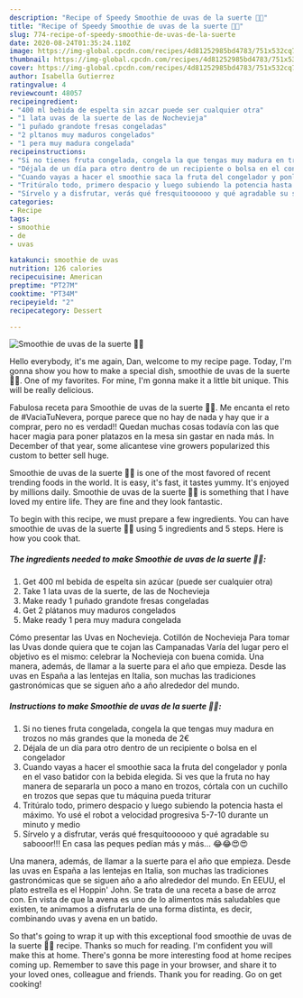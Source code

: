 ```yaml
---
description: "Recipe of Speedy Smoothie de uvas de la suerte 🍇🍹"
title: "Recipe of Speedy Smoothie de uvas de la suerte 🍇🍹"
slug: 774-recipe-of-speedy-smoothie-de-uvas-de-la-suerte
date: 2020-08-24T01:35:24.110Z
image: https://img-global.cpcdn.com/recipes/4d81252985bd4783/751x532cq70/smoothie-de-uvas-de-la-suerte-🍇🍹-foto-principal.jpg
thumbnail: https://img-global.cpcdn.com/recipes/4d81252985bd4783/751x532cq70/smoothie-de-uvas-de-la-suerte-🍇🍹-foto-principal.jpg
cover: https://img-global.cpcdn.com/recipes/4d81252985bd4783/751x532cq70/smoothie-de-uvas-de-la-suerte-🍇🍹-foto-principal.jpg
author: Isabella Gutierrez
ratingvalue: 4
reviewcount: 48057
recipeingredient:
- "400 ml bebida de espelta sin azcar puede ser cualquier otra"
- "1 lata uvas de la suerte de las de Nochevieja"
- "1 puñado grandote fresas congeladas"
- "2 pltanos muy maduros congelados"
- "1 pera muy madura congelada"
recipeinstructions:
- "Si no tienes fruta congelada, congela la que tengas muy madura en trozos no más grandes que la moneda de 2€"
- "Déjala de un día para otro dentro de un recipiente o bolsa en el congelador"
- "Cuando vayas a hacer el smoothie saca la fruta del congelador y ponla en el vaso batidor con la bebida elegida. Si ves que la fruta no hay manera de separarla un poco a mano en trozos, córtala con un cuchillo en trozos que sepas que tu máquina pueda triturar"
- "Tritúralo todo, primero despacio y luego subiendo la potencia hasta el máximo. Yo usé el robot a velocidad progresiva 5-7-10 durante un minuto y medio"
- "Sírvelo y a disfrutar, verás qué fresquitoooooo y qué agradable su sabooor!!! En casa las peques pedían más y más... 😂😂😍😍"
categories:
- Recipe
tags:
- smoothie
- de
- uvas

katakunci: smoothie de uvas 
nutrition: 126 calories
recipecuisine: American
preptime: "PT27M"
cooktime: "PT34M"
recipeyield: "2"
recipecategory: Dessert

---
```



![Smoothie de uvas de la suerte 🍇🍹](https://img-global.cpcdn.com/recipes/4d81252985bd4783/751x532cq70/smoothie-de-uvas-de-la-suerte-🍇🍹-foto-principal.jpg)

Hello everybody, it's me again, Dan, welcome to my recipe page. Today, I'm gonna show you how to make a special dish, smoothie de uvas de la suerte 🍇🍹. One of my favorites. For mine, I'm gonna make it a little bit unique. This will be really delicious.

Fabulosa receta para Smoothie de uvas de la suerte 🍇🍹. Me encanta el reto de #VaciaTuNevera, porque parece que no hay de nada y hay que ir a comprar, pero no es verdad!! Quedan muchas cosas todavía con las que hacer magia para poner platazos en la mesa sin gastar en nada más. In December of that year, some alicantese vine growers popularized this custom to better sell huge.

Smoothie de uvas de la suerte 🍇🍹 is one of the most favored of recent trending foods in the world. It is easy, it's fast, it tastes yummy. It's enjoyed by millions daily. Smoothie de uvas de la suerte 🍇🍹 is something that I have loved my entire life. They are fine and they look fantastic.


To begin with this recipe, we must prepare a few ingredients. You can have smoothie de uvas de la suerte 🍇🍹 using 5 ingredients and 5 steps. Here is how you cook that.

<!--inarticleads1-->

##### The ingredients needed to make Smoothie de uvas de la suerte 🍇🍹:

1. Get 400 ml bebida de espelta sin azúcar (puede ser cualquier otra)
1. Take 1 lata uvas de la suerte, de las de Nochevieja
1. Make ready 1 puñado grandote fresas congeladas
1. Get 2 plátanos muy maduros congelados
1. Make ready 1 pera muy madura congelada


Cómo presentar las Uvas en Nochevieja. Cotillón de Nochevieja Para tomar las Uvas donde quiera que te cojan las Campanadas Varía del lugar pero el objetivo es el mismo: celebrar la Nochevieja con buena comida. Una manera, además, de llamar a la suerte para el año que empieza. Desde las uvas en España a las lentejas en Italia, son muchas las tradiciones gastronómicas que se siguen año a año alrededor del mundo. 

<!--inarticleads2-->

##### Instructions to make Smoothie de uvas de la suerte 🍇🍹:

1. Si no tienes fruta congelada, congela la que tengas muy madura en trozos no más grandes que la moneda de 2€
1. Déjala de un día para otro dentro de un recipiente o bolsa en el congelador
1. Cuando vayas a hacer el smoothie saca la fruta del congelador y ponla en el vaso batidor con la bebida elegida. Si ves que la fruta no hay manera de separarla un poco a mano en trozos, córtala con un cuchillo en trozos que sepas que tu máquina pueda triturar
1. Tritúralo todo, primero despacio y luego subiendo la potencia hasta el máximo. Yo usé el robot a velocidad progresiva 5-7-10 durante un minuto y medio
1. Sírvelo y a disfrutar, verás qué fresquitoooooo y qué agradable su sabooor!!! En casa las peques pedían más y más... 😂😂😍😍


Una manera, además, de llamar a la suerte para el año que empieza. Desde las uvas en España a las lentejas en Italia, son muchas las tradiciones gastronómicas que se siguen año a año alrededor del mundo. En EEUU, el plato estrella es el Hoppin&#39; John. Se trata de una receta a base de arroz con. En vista de que la avena es uno de lo alimentos más saludables que existen, te animamos a disfrutarla de una forma distinta, es decir, combinando uvas y avena en un batido. 

So that's going to wrap it up with this exceptional food smoothie de uvas de la suerte 🍇🍹 recipe. Thanks so much for reading. I'm confident you will make this at home. There's gonna be more interesting food at home recipes coming up. Remember to save this page in your browser, and share it to your loved ones, colleague and friends. Thank you for reading. Go on get cooking!
